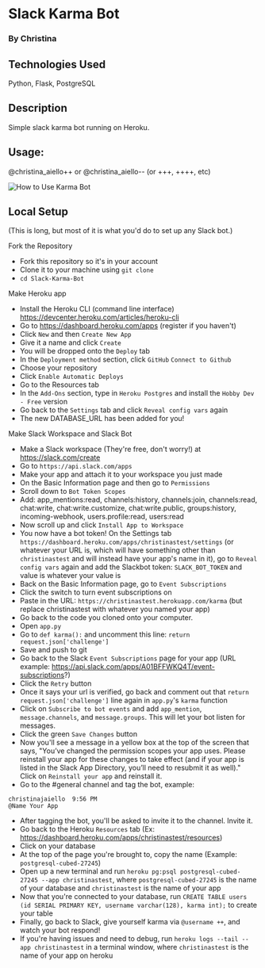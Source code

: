 # Slack Karma Bot
### By Christina

## Technologies Used
Python, Flask, PostgreSQL

## Description
Simple slack karma bot running on Heroku.

## Usage: 
@christina_aiello++ or @christina_aiello-- (or +++, ++++, etc)

![How to Use Karma Bot](https://github.com/cjaiello/Slack-Karma-Bot/blob/master/karma-bot-usage.gif)


## Local Setup
(This is long, but most of it is what you'd do to set up any Slack bot.)

Fork the Repository
* Fork this repository so it's in your account
* Clone it to your machine using `git clone`
* `cd Slack-Karma-Bot`

Make Heroku app
* Install the Heroku CLI (command line interface) https://devcenter.heroku.com/articles/heroku-cli
* Go to https://dashboard.heroku.com/apps (register if you haven't)
* Click `New` and then `Create New App`
* Give it a name and click `Create`
* You will be dropped onto the `Deploy` tab
* In the `Deployment method` section, click `GitHub` `Connect to Github`
* Choose your repository
* Click `Enable Automatic Deploys`
* Go to the Resources tab
* In the `Add-Ons` section, type in `Heroku Postgres` and install the `Hobby Dev - Free` version
* Go back to the `Settings` tab and click `Reveal config vars` again
* The new DATABASE_URL has been added for you!


Make Slack Workspace and Slack Bot
* Make a Slack workspace (They're free, don't worry!) at https://slack.com/create
* Go to `https://api.slack.com/apps`
* Make your app and attach it to your workspace you just made
* On the Basic Information page and then go to `Permissions`
* Scroll down to `Bot Token Scopes`
* Add: app_mentions:read, channels:history, channels:join, channels:read, chat:write, chat:write.customize, chat:write.public, groups:history, incoming-webhook, users.profile:read, users:read
* Now scroll up and click `Install App to Workspace`
* You now have a bot token! On the Settings tab `https://dashboard.heroku.com/apps/christinastest/settings` (or whatever your URL is, which will have something other than `christinastest` and will instead have your app's name in it), go to `Reveal config vars` again and add the Slackbot token: `SLACK_BOT_TOKEN` and value is whatever your value is
* Back on the Basic Information page, go to `Event Subscriptions`
* Click the switch to turn event subscriptions on
* Paste in the URL: `https://christinastest.herokuapp.com/karma` (but replace christinastest with whatever you named your app)
* Go back to the code you cloned onto your computer.
* Open `app.py`
* Go to `def karma():` and uncomment this line: `return request.json['challenge']`
* Save and push to git
* Go back to the Slack `Event Subscriptions` page for your app (URL example: https://api.slack.com/apps/A01BFFWKQ4T/event-subscriptions?)
* Click the `Retry` button
* Once it says your url is verified, go back and comment out that `return request.json['challenge']` line again in `app.py`'s `karma` function
* Click on `Subscribe to bot events` and add `app_mention`, `message.channels`, and `message.groups`. This will let your bot listen for messages.
* Click the green `Save Changes` button
* Now you'll see a message in a yellow box at the top of the screen that says, "You’ve changed the permission scopes your app uses. Please reinstall your app for these changes to take effect (and if your app is listed in the Slack App Directory, you’ll need to resubmit it as well)." Click on `Reinstall your app` and reinstall it.
* Go to the #general channel and tag the bot, example: 
```
christinajaiello  9:56 PM
@Name Your App
```
* After tagging the bot, you'll be asked to invite it to the channel. Invite it.
* Go back to the Heroku `Resources` tab (Ex: https://dashboard.heroku.com/apps/christinastest/resources)
* Click on your database
* At the top of the page you're brought to, copy the name (Example: `postgresql-cubed-27245`)
* Open up a new terminal and run `heroku pg:psql postgresql-cubed-27245 --app christinastest`, where `postgresql-cubed-27245` is the name of your database and `christinastest` is the name of your app
* Now that you're connected to your database, run `CREATE TABLE users (id SERIAL PRIMARY KEY, username varchar(128), karma int);` to create your table
* Finally, go back to Slack, give yourself karma via `@username ++`, and watch your bot respond!
* If you're having issues and need to debug, run `heroku logs --tail --app christinastest` in a terminal window, where `christinastest` is the name of your app on heroku
